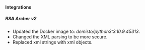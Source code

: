 
#### Integrations
##### RSA Archer v2
- Updated the Docker image to: *demisto/python3:3.10.9.45313*.
- Changed the XML parsing to be more secure.
- Replaced xml strings with xml objects.

